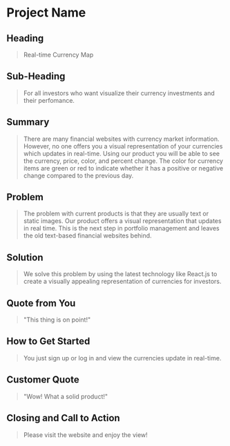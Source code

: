 # Project Name #

<!-- 
> This material was originally posted [here](http://www.quora.com/What-is-Amazons-approach-to-product-development-and-product-management). It is reproduced here for posterities sake.

There is an approach called "working backwards" that is widely used at Amazon. They work backwards from the customer, rather than starting with an idea for a product and trying to bolt customers onto it. While working backwards can be applied to any specific product decision, using this approach is especially important when developing new products or features.

For new initiatives a product manager typically starts by writing an internal press release announcing the finished product. The target audience for the press release is the new/updated product's customers, which can be retail customers or internal users of a tool or technology. Internal press releases are centered around the customer problem, how current solutions (internal or external) fail, and how the new product will blow away existing solutions.

If the benefits listed don't sound very interesting or exciting to customers, then perhaps they're not (and shouldn't be built). Instead, the product manager should keep iterating on the press release until they've come up with benefits that actually sound like benefits. Iterating on a press release is a lot less expensive than iterating on the product itself (and quicker!).

If the press release is more than a page and a half, it is probably too long. Keep it simple. 3-4 sentences for most paragraphs. Cut out the fat. Don't make it into a spec. You can accompany the press release with a FAQ that answers all of the other business or execution questions so the press release can stay focused on what the customer gets. My rule of thumb is that if the press release is hard to write, then the product is probably going to suck. Keep working at it until the outline for each paragraph flows. 

Oh, and I also like to write press-releases in what I call "Oprah-speak" for mainstream consumer products. Imagine you're sitting on Oprah's couch and have just explained the product to her, and then you listen as she explains it to her audience. That's "Oprah-speak", not "Geek-speak".

Once the project moves into development, the press release can be used as a touchstone; a guiding light. The product team can ask themselves, "Are we building what is in the press release?" If they find they're spending time building things that aren't in the press release (overbuilding), they need to ask themselves why. This keeps product development focused on achieving the customer benefits and not building extraneous stuff that takes longer to build, takes resources to maintain, and doesn't provide real customer benefit (at least not enough to warrant inclusion in the press release).
 -->
 
## Heading ##
  > Real-time Currency Map

## Sub-Heading ##
  > For all investors who want visualize their currency investments and their perfomance.

## Summary ##
  > There are many financial websites with currency market information. However, no one offers you a visual representation of your currencies which updates in real-time. Using our product you will be able to see the currency, price, color, and percent change. The color for currency items are green or red to indicate whether it has a positive or negative change compared to the previous day.

## Problem ##
  > The problem with current products is that they are usually text or static images. Our product offers a visual representation that updates in real time. This is the next step in portfolio management and leaves the old text-based financial websites behind.

## Solution ##
  > We solve this problem by using the latest technology like React.js to create a visually appealing representation of currencies for investors.

## Quote from You ##
  > "This thing is on point!"

## How to Get Started ##
  > You just sign up or log in and view the currencies update in real-time.

## Customer Quote ##
  > "Wow! What a solid product!"

## Closing and Call to Action ##
  > Please visit the website and enjoy the view!
